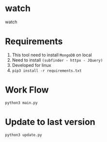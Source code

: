 # watch
watch

# Requirements
1. This tool need to install ```MongoDB``` on local
2. Need to install ```(subfinder - httpx - JQuery)```
3. Developed for linux
4. ```pip3 install -r requirements.txt```

# Work Flow
```python3 main.py```

# Update to last version
```python3 update.py```

